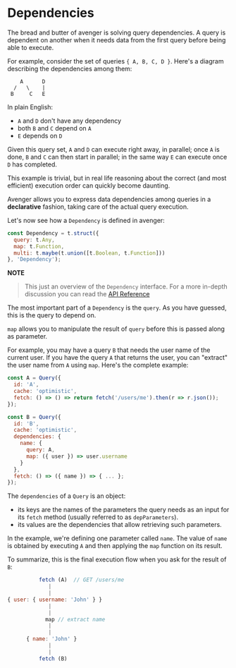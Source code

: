 # Dependencies

The bread and butter of avenger is solving query dependencies.
A query is dependent on another when it needs data from the first query before being able to execute.

For example, consider the set of queries `{ A, B, C, D }`.
Here's a diagram describing the dependencies among them:

```
    A      D
  /   \    |
 B     C   E
```

In plain English:

- `A` and `D` don't have any dependency
- both `B` and `C` depend on `A`  
- `E` depends on `D`


Given this query set, `A` and `D` can execute right away, in parallel; once `A` is done, `B` and `C` can then start in parallel; in the same way `E` can execute once `D` has completed.

This example is trivial, but in real life reasoning about the correct (and most efficient) execution order can quickly become daunting.

Avenger allows you to express data dependencies among queries in a **declarative** fashion, taking care of the actual query execution. 

Let's now see how a `Dependency` is defined in avenger:

```js
const Dependency = t.struct({
  query: t.Any,
  map: t.Function, 
  multi: t.maybe(t.union([t.Boolean, t.Function]))
}, 'Dependency');
```

**NOTE**
> This just an overview of the `Dependency` interface. For a more in-depth discussion you can read the [API Reference](../api/Dependency.html)

The most important part of a `Dependency` is the `query`. As you have guessed, this is the query to depend on.

`map` allows you to manipulate the result of `query` before this is passed along as parameter.

For example, you may have a query `B` that needs the user name of the current user. If you have the query `A` that returns the user, you can "extract" the user name from `A` using `map`. Here's the complete example:

```js
const A = Query({
  id: 'A',
  cache: 'optimistic',
  fetch: () => () => return fetch('/users/me').then(r => r.json());
});

const B = Query({
  id: 'B',
  cache: 'optimistic',
  dependencies: {
    name: {
      query: A,
      map: ({ user }) => user.username
    }
  },
  fetch: () => ({ name }) => { ... };
});
```

The `dependencies` of a `Query` is an object:

- its keys are the names of the parameters the query needs as an input for its `fetch` method (usually referred to as `depParameters`).
- its values are the dependencies that allow retrieving such parameters.

In the example, we're defining one parameter called `name`. The value of `name` is obtained by executing `A` and then applying the `map` function on its result.

To summarize, this is the final execution flow when you ask for the result of `B`:

```js
          fetch (A)  // GET /users/me
             |
             |
{ user: { username: 'John' } }
             |
             |
            map // extract name
             |
             |
      { name: 'John' }
             |
             |
          fetch (B)
```